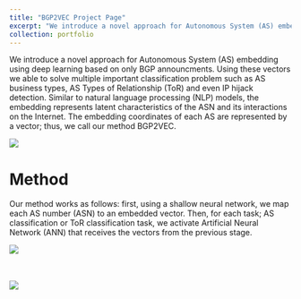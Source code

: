 ```yaml
---
title: "BGP2VEC Project Page"
excerpt: "We introduce a novel approach for Autonomous System (AS) embedding using deep learning based on only BGP announcments. Using these vectors we able to solve multiple important classification problem such as AS business types, AS Types of Relationship (ToR) and even IP hijack detection. <br/><br/><img src='http://talshapira.github.io/files/BGP2VEC_sys.png'>"
collection: portfolio
---
```



We introduce a novel approach for Autonomous System (AS) embedding using deep learning based on only BGP announcments. Using these vectors we able to solve multiple important classification problem such as AS business types, AS Types of Relationship (ToR) and even IP hijack detection.  Similar to natural language processing (NLP) models, the embedding represents latent characteristics of the ASN and its interactions on the Internet.  The embedding coordinates of each AS are represented by a vector; thus, we call our method BGP2VEC.

<img src='http://talshapira.github.io/files/ToR_Gao.png'>

# Method

Our method works as follows: first, using a shallow neural network, we map each AS number (ASN) to an embedded vector. Then, for each task; AS classification or ToR classification task, we activate Artificial Neural Network (ANN) that receives the vectors from the previous stage.

<img src='http://talshapira.github.io/files/BGP2VEC_sys_0.png'>

<br/><br/><img src='http://talshapira.github.io/files/as_route_ngram_example_fixed.png'>
